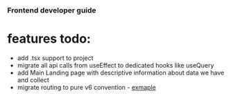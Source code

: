 ### Frontend developer guide

# features todo:
* add .tsx support to project
* migrate all api calls from useEffect to dedicated hooks like useQuery
* add Main Landing page with descriptive information about data we have and collect
* migrate routing to pure v6 convention - [exmaple](https://reactrouter.com/en/main/routers/picking-a-router)